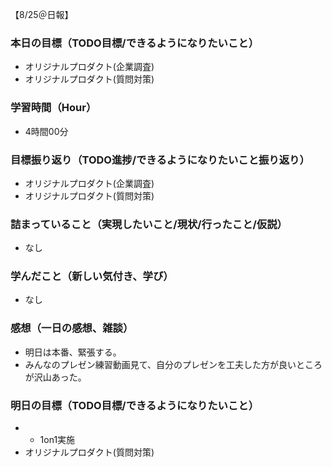 【8/25＠日報】
### 本日の目標（TODO目標/できるようになりたいこと）
- オリジナルプロダクト(企業調査)
- オリジナルプロダクト(質問対策)
### 学習時間（Hour）
- 4時間00分
### 目標振り返り（TODO進捗/できるようになりたいこと振り返り）
- オリジナルプロダクト(企業調査)
- オリジナルプロダクト(質問対策)
### 詰まっていること（実現したいこと/現状/行ったこと/仮説）
- なし
### 学んだこと（新しい気付き、学び）
- なし
### 感想（一日の感想、雑談）
- 明日は本番、緊張する。
- みんなのプレゼン練習動画見て、自分のプレゼンを工夫した方が良いところが沢山あった。
### 明日の目標（TODO目標/できるようになりたいこと）
- - 1on1実施
- オリジナルプロダクト(質問対策)
